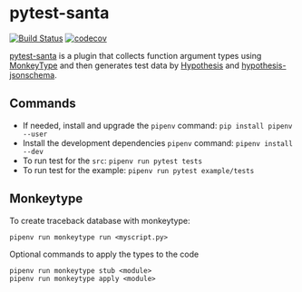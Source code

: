 # pytest-santa

[![Build Status](https://travis-ci.com/inTestiGator/pytest-santa.svg?branch=master)](https://travis-ci.com/inTestiGator/pytest-santa)
[![codecov](https://codecov.io/gh/inTestiGator/pytest-santa/branch/master/graph/badge.svg)](https://codecov.io/gh/inTestiGator/pytest-santa)

[pytest-santa](https://intestigator.github.io/pytest-santa/) is a plugin that
collects function argument types using
[MonkeyType](https://github.com/Instagram/MonkeyType) and then generates test
data by [Hypothesis](https://hypothesis.works/) and
[hypothesis-jsonschema](https://github.com/Zac-HD/hypothesis-jsonschema).

## Commands

- If needed, install and upgrade the `pipenv` command: `pip install pipenv --user`
- Install the development dependencies `pipenv` command: `pipenv install --dev`
- To run test for the `src`: `pipenv run pytest tests`
- To run test for the example: `pipenv run pytest example/tests`

## Monkeytype

To create traceback database with monkeytype:

```
pipenv run monkeytype run <myscript.py>
```

Optional commands to apply the types to the code

```
pipenv run monkeytype stub <module>
pipenv run monkeytype apply <module>
```
